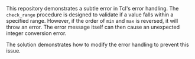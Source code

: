 This repository demonstrates a subtle error in Tcl's error handling. The `check_range` procedure is designed to validate if a value falls within a specified range. However, if the order of `min` and `max` is reversed, it will throw an error. The error message itself can then cause an unexpected integer conversion error.

The solution demonstrates how to modify the error handling to prevent this issue.